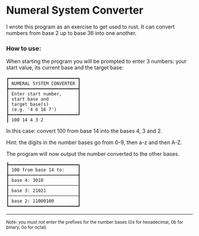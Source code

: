 <h1>Numeral System Converter</h1>
<p>I wrote this program as an exercise to get used to rust. It can convert numbers from base 2 up to base 36 into one another.</p>

<h3>How to use:</h3>
<p>When starting the program you will be prompted to enter 3 numbers: your start value, its current base and the target base:</p>

```
┏━━━━━━━━━━━━━━━━━━━━━━━━━━┓
┃ NUMERAL SYSTEM CONVERTER ┃
┣━━━━━━━━━━━━━━━━━━━━━━━━━━┫
┃ Enter start number,      ┃
┃ start base and           ┃
┃ target base(s)           ┃
┃ (e.g. '4 6 16 7')        ┃
┣━━━━━━━━━━━━━━━━━━━━━━━━━━┛
┃ 100 14 4 3 2

```

<p>In this case: convert 100 from base 14 into the bases 4, 3 and 2.</p>
<p>Hint: the digits in the number bases go from 0-9, then a-z and then A-Z.</p>
<p>The program will now output the number converted to the other bases.</p>

```
┣━━━━━━━━━━━━━━━━━━━━━━━━━━┓
┃ 100 from base 14 to:     ┃
┣╍╍╍╍╍╍╍╍╍╍╍╍╍╍╍╍╍╍╍╍╍╍╍╍╍╍┫
┃ base 4: 3010             ┃
┠──────────────────────────┨
┃ base 3: 21021            ┃
┠──────────────────────────┨
┃ base 2: 11000100         ┃
┗━━━━━━━━━━━━━━━━━━━━━━━━━━┛
```

<hr>

<sub>Note: you must _not_ enter the prefixes for the number bases (0x for hexadecimal, 0b for binary, 0o for octal)</sub>
